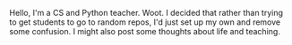 Hello,
I'm a CS and Python teacher. Woot. I decided that rather than trying to get students to go to random repos, I'd just set up my own and remove some confusion. I might also post some thoughts about life and teaching.

<!---
Tee-Ravis/Tee-Ravis is a ✨ special ✨ repository because its `README.md` (this file) appears on your GitHub profile.
You can click the Preview link to take a look at your changes.
--->
